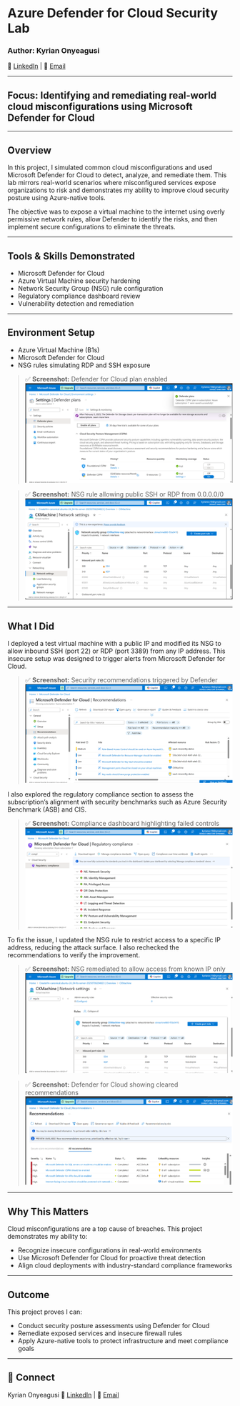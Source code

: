 # Azure Defender for Cloud Security Lab

### Author: Kyrian Onyeagusi
🔗 [LinkedIn](https://www.linkedin.com/in/kyrian-onyeagusi/) | 📧 [Email](mailto:kyrianoc18@gmail.com)

---

## Focus: Identifying and remediating real-world cloud misconfigurations using Microsoft Defender for Cloud

---

## Overview

In this project, I simulated common cloud misconfigurations and used Microsoft Defender for Cloud to detect, analyze, and remediate them. This lab mirrors real-world scenarios where misconfigured services expose organizations to risk and demonstrates my ability to improve cloud security posture using Azure-native tools.

The objective was to expose a virtual machine to the internet using overly permissive network rules, allow Defender to identify the risks, and then implement secure configurations to eliminate the threats.

---

## Tools & Skills Demonstrated

* Microsoft Defender for Cloud 
* Azure Virtual Machine security hardening
* Network Security Group (NSG) rule configuration
* Regulatory compliance dashboard review
* Vulnerability detection and remediation

---

## Environment Setup

* Azure Virtual Machine (B1s)
* Microsoft Defender for Cloud 
* NSG rules simulating RDP and SSH exposure

> ✅ **Screenshot:** Defender for Cloud plan enabled
> ![](./screenshots/defender-plan-enabled.png)

> ✅ **Screenshot:** NSG rule allowing public SSH or RDP from 0.0.0.0/0
> ![](./screenshots/nsg-public-access.png)

---

## What I Did

I deployed a test virtual machine with a public IP and modified its NSG to allow inbound SSH (port 22) or RDP (port 3389) from any IP address. This insecure setup was designed to trigger alerts from Microsoft Defender for Cloud.

> ✅ **Screenshot:** Security recommendations triggered by Defender
> ![](./screenshots/security-recommendations.png)

I also explored the regulatory compliance section to assess the subscription’s alignment with security benchmarks such as Azure Security Benchmark (ASB) and CIS.

> ✅ **Screenshot:** Compliance dashboard highlighting failed controls
> ![](./screenshots/regulatory-compliance.png.png)

To fix the issue, I updated the NSG rule to restrict access to a specific IP address, reducing the attack surface. I also rechecked the recommendations to verify the improvement.

> ✅ **Screenshot:** NSG remediated to allow access from known IP only
> ![](./screenshots/nsg-remediated.png)

> ✅ **Screenshot:** Defender for Cloud showing cleared recommendations
> ![](./screenshots/recommendation-cleared.png)

---

## Why This Matters

Cloud misconfigurations are a top cause of breaches. This project demonstrates my ability to:

* Recognize insecure configurations in real-world environments
* Use Microsoft Defender for Cloud for proactive threat detection
* Align cloud deployments with industry-standard compliance frameworks

---

## Outcome

This project proves I can:

* Conduct security posture assessments using Defender for Cloud
* Remediate exposed services and insecure firewall rules
* Apply Azure-native tools to protect infrastructure and meet compliance goals

---

## 🔗 Connect

Kyrian Onyeagusi
🔗 [LinkedIn](https://www.linkedin.com/in/kyrian-onyeagusi/) | 📧 [Email](mailto:kyrianoc18@gmail.com)
